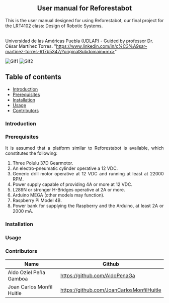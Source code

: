 <p align="center">
  <h2 align="center">User manual for Reforestabot </h2>

  <p align="justify">
  This is the user manual designed for using Reforestabot, our final project for the LRT4102 class: Design of Robotic Systems.
	  
  <br>Universidad de las Américas Puebla (UDLAP) - Guided by professor Dr. César Martínez Torres. "https://www.linkedin.com/in/c%C3%A9sar-martinez-torres-617b5347/?originalSubdomain=mx>" 
  </p>
</p>
<be>

![Gif1](https://github.com/AldoPenaGa/LRT4102-Reforestabot/blob/main/Pictures/Gif1.gif)
![Gif2](https://github.com/AldoPenaGa/LRT4102-Reforestabot/blob/main/Pictures/Gif2.gif)

## Table of contents
- [Introduction](#introduction)
- [Prerequisites](#prerequisites)
- [Installation](#installation)
- [Usage](#usage)
- [Contributors](#codes)

<div align= "justify">

### Introduction

### Prerequisites
It is assumed that a platform similar to Reforestabot is available, which constitutes the following:

1. Three Polulu 37D Gearmotor. 
2. An electro-pneumatic cylinder operative a 12 VDC.
3. Generic drill motor operative at 12 VDC and running at least at 22000 RPM.
4. Power supply capable of providing 4A or more at 12 VDC.
5. L289N or stronger H-Bridges operative at 2A or more.
6. Arduino MEGA (other models may function).
7. Raspberry Pi Model 4B.
8. Power bank for supplying the Raspberry and the Arduino, at least 2A or 2000 mA.

### Installation




### Usage



### Contributors

| Name                          | Github                               |
|-------------------------------|--------------------------------------|
| Aldo Oziel Peña Gamboa        | https://github.com/AldoPenaGa        |
| Joan Carlos Monfil Huitle     | https://github.com/JoanCarlosMonfilHuitle  |

